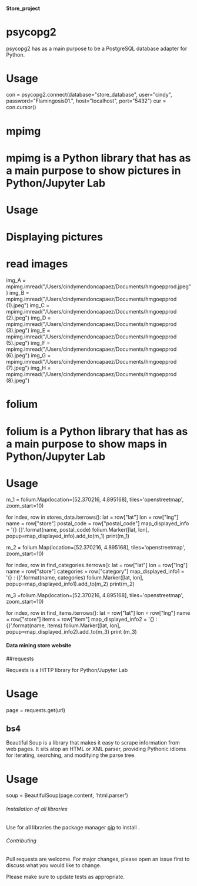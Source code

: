 #### Store_project ####

# psycopg2

psycopg2 has as a main purpose to be a PostgreSQL database adapter for Python.

# Usage
con = psycopg2.connect(database="store_database", user="cindy", password="Flamingosis01.", host="localhost", port="5432")
cur = con.cursor()


# mpimg

# mpimg is a Python library that has as a main purpose to show pictures in Python/Jupyter Lab

# Usage

# Displaying pictures
# read images
img_A = mpimg.imread("/Users/cindymendoncapaez/Documents/hmgoepprod.jpeg")
img_B = mpimg.imread("/Users/cindymendoncapaez/Documents/hmgoepprod (1).jpeg")
img_C = mpimg.imread("/Users/cindymendoncapaez/Documents/hmgoepprod (2).jpeg")
img_D = mpimg.imread("/Users/cindymendoncapaez/Documents/hmgoepprod (3).jpeg")
img_E = mpimg.imread("/Users/cindymendoncapaez/Documents/hmgoepprod (5).jpeg")
img_F = mpimg.imread("/Users/cindymendoncapaez/Documents/hmgoepprod (6).jpeg")
img_G = mpimg.imread("/Users/cindymendoncapaez/Documents/hmgoepprod (7).jpeg")
img_H = mpimg.imread("/Users/cindymendoncapaez/Documents/hmgoepprod (8).jpeg")



# folium

# folium is a Python library that has as a main purpose to show maps in Python/Jupyter Lab

# Usage

m_1 = folium.Map(location=[52.370216, 4.895168], tiles='openstreetmap', zoom_start=10)

for index, row in stores_data.iterrows():
    lat = row["lat"]
    lon = row["lng"]
    name = row["store"]
    postal_code = row["postal_code"]
    map_displayed_info = '{}  {}'.format(name, postal_code)
    folium.Marker([lat, lon], popup=map_displayed_info).add_to(m_1)
    print(m_1)

m_2 = folium.Map(location=[52.370216, 4.895168], tiles='openstreetmap', zoom_start=10)

for index, row in find_categories.iterrows():
    lat = row["lat"]
    lon = row["lng"]
    name = row["store"]
    categories = row["category"]
    map_displayed_info1 = '{} : {}'.format(name, categories)
    folium.Marker([lat, lon], popup=map_displayed_info1).add_to(m_2)
    print(m_2)
    
m_3 =folium.Map(location=[52.370216, 4.895168], tiles='openstreetmap', zoom_start=10)

for index, row in find_items.iterrows():
    lat = row["lat"]
    lon = row["lng"]
    name = row["store"]
    items = row["item"]
    map_displayed_info2 = '{} : {}'.format(name, items)
    folium.Marker([lat, lon], popup=map_displayed_info2).add_to(m_3)
    print (m_3)


#### Data mining store website ####

##requests

Requests is a HTTP library for Python/Jupyter Lab

# Usage

page = requests.get(url)


## bs4 

Beautiful Soup is a library that makes it easy to scrape information from web pages. 
It sits atop an HTML or XML parser, providing Pythonic idioms for iterating, searching, and modifying the parse tree.

# Usage

soup = BeautifulSoup(page.content, 'html.parser')



###### Installation of all libraries #####

Use for all libraries the package manager [pip](https://pip.pypa.io/en/stable/) to install .


###### Contributing ######
Pull requests are welcome. For major changes, please open an issue first to discuss what you would like to change.

Please make sure to update tests as appropriate.
